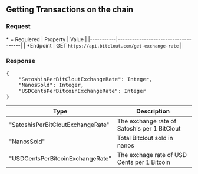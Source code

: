 ## Getting Transactions on the chain

### Request
\* = Requiered
| Property  | Value                               |
|-----------|-------------------------------------|
| *Endpoint       | GET `https://api.bitclout.com/get-exchange-rate`       |

### Response
<pre>
{
    "SatoshisPerBitCloutExchangeRate": Integer,
    "NanosSold": Integer,
    "USDCentsPerBitcoinExchangeRate": Integer
}
</pre>

| Type  | Description                               |
|-----------|-------------------------------------|
| "SatoshisPerBitCloutExchangeRate"       | The exchange rate of Satoshis per 1 BitClout       |
| "NanosSold"    | Total Bitclout sold in nanos            |
| "USDCentsPerBitcoinExchangeRate"       | The exchage rate of USD Cents per 1 Bitcoin  |
